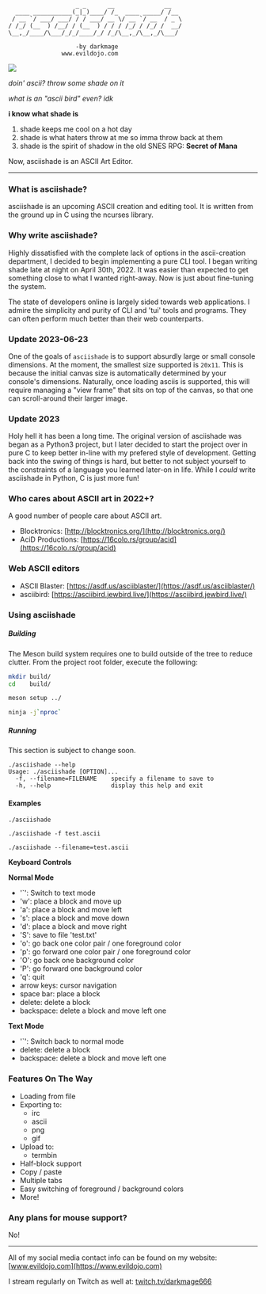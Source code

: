 ```
                   _ _      __              __   
  ____ ___________(_|_)____/ /_  ____ _____/ /__ 
 / __ `/ ___/ ___/ / / ___/ __ \/ __ `/ __  / _ \
/ /_/ (__  ) /__/ / (__  ) / / / /_/ / /_/ /  __/
\__,_/____/\___/_/_/____/_/ /_/\__,_/\__,_/\___/ 

                   -by darkmage 
               www.evildojo.com
```

<img src="https://raw.githubusercontent.com/mikedesu/asciishade/main/preview.png"/>

*doin' ascii? throw some shade on it*

*what is an "ascii bird" even? idk*

**i know what shade is**

1. shade keeps me cool on a hot day
2. shade is what haters throw at me so imma throw back at them
3. shade is the spirit of shadow in the old SNES RPG: **Secret of Mana**

Now, asciishade is an ASCII Art Editor.

-----

### What is asciishade?

asciishade is an upcoming ASCII creation and editing tool.
It is written from the ground up in C using the ncurses library.

### Why write asciishade?

Highly dissatisfied with the complete lack of options in the ascii-creation department, I decided to begin implementing a pure CLI tool. I began writing shade late at night on April 30th, 2022. It was easier than expected to get something close to what I wanted right-away. Now is just about fine-tuning the system.

The state of developers online is largely sided towards web applications. I admire the simplicity and purity of CLI and 'tui' tools and programs. They can often perform much better than their web counterparts. 

### Update 2023-06-23

One of the goals of `asciishade` is to support absurdly large or small console dimensions. At the moment, the smallest size supported is `20x11`. This is because the initial canvas size is automatically determined by your console's dimensions. Naturally, once loading asciis is supported, this will require managing a "view frame" that sits on top of the canvas, so that one can scroll-around their larger image.

### Update 2023

Holy hell it has been a long time. The original version of asciishade was began as a Python3 project, but I later decided to start the project over in pure C to keep better in-line with my prefered style of development. Getting back into the swing of things is hard, but better to not subject yourself to the constraints of a language you learned later-on in life. While I *could* write asciishade in Python, C is just more fun!

### Who cares about ASCII art in 2022+?

A good number of people care about ASCII art.

- Blocktronics: [http://blocktronics.org/](http://blocktronics.org/)
- AciD Productions: [https://16colo.rs/group/acid](https://16colo.rs/group/acid)

### Web ASCII editors

- ASCII Blaster: [https://asdf.us/asciiblaster/](https://asdf.us/asciiblaster/)
- asciibird: [https://asciibird.jewbird.live/](https://asciibird.jewbird.live/)

### Using asciishade

##### Building

The Meson build system requires one to build outside of the tree to reduce
clutter. From the project root folder, execute the following:

```sh
mkdir build/
cd    build/

meson setup ../

ninja -j`nproc`
```

##### Running

This section is subject to change soon.

```
./asciishade --help
Usage: ./asciishade [OPTION]...
  -f, --filename=FILENAME    specify a filename to save to
  -h, --help                 display this help and exit
```

#### Examples

```
./asciishade 

./asciishade -f test.ascii

./asciishade --filename=test.ascii
```


**Keyboard Controls**

**Normal Mode**

- '`': Switch to text mode
- 'w': place a block and move up
- 'a': place a block and move left
- 's': place a block and move down
- 'd': place a block and move right
- 'S': save to file 'test.txt'
- 'o': go back one color pair / one foreground color
- 'p': go forward one color pair / one foreground color
- 'O': go back one background color
- 'P': go forward one background color
- 'q': quit
- arrow keys: cursor navigation
- space bar: place a block
- delete: delete a block
- backspace: delete a block and move left one


**Text Mode**

- '`': Switch back to normal mode
- delete: delete a block
- backspace: delete a block and move left one


### Features On The Way

- Loading from file
- Exporting to:
    - irc
    - ascii
    - png
    - gif
- Upload to:
    - termbin
- Half-block support
- Copy / paste
- Multiple tabs
- Easy switching of foreground / background colors
- More!

### Any plans for mouse support?

No!

-----

All of my social media contact info can be found on my website: [www.evildojo.com](https://www.evildojo.com)

I stream regularly on Twitch as well at: [twitch.tv/darkmage666](https://www.twitch.tv/darkmage666)

